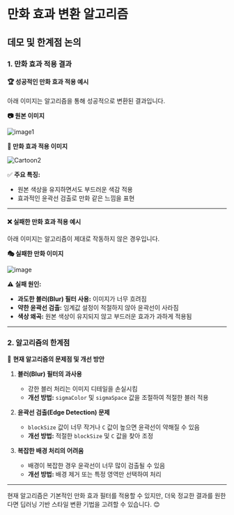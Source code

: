 # 만화 효과 변환 알고리즘

## 데모 및 한계점 논의

### 1. 만화 효과 적용 결과

#### 🏆 성공적인 만화 효과 적용 예시

아래 이미지는 알고리즘을 통해 성공적으로 변환된 결과입니다.

**📷 원본 이미지**  


![image1](https://github.com/user-attachments/assets/9ff8f04e-534a-43f1-b4d7-89b2e0a81c28)




**🎨 만화 효과 적용 이미지**  


 ![Cartoon2](https://github.com/user-attachments/assets/e1d9f537-e8b0-4ac4-ac66-4cb98bef56fc)




✅ **주요 특징:**  
- 원본 색상을 유지하면서도 부드러운 색감 적용  
- 효과적인 윤곽선 검출로 만화 같은 느낌을 표현  

---

#### ❌ 실패한 만화 효과 적용 예시

아래 이미지는 알고리즘이 제대로 작동하지 않은 경우입니다.

**🎭 실패한 만화 이미지**  


![image](https://github.com/user-attachments/assets/5c5cc06e-b42d-489b-aeb4-3b5917a1edbc)

 

⚠️ **실패 원인:**  
- **과도한 블러(Blur) 필터 사용:** 이미지가 너무 흐려짐  
- **약한 윤곽선 검출:** 임계값 설정이 적절하지 않아 윤곽선이 사라짐  
- **색상 왜곡:** 원본 색상이 유지되지 않고 부드러운 효과가 과하게 적용됨  

---

### 2. 알고리즘의 한계점

🔴 **현재 알고리즘의 문제점 및 개선 방안**

1. **블러(Blur) 필터의 과사용**  
   - 강한 블러 처리는 이미지 디테일을 손실시킴  
   - **개선 방법:** `sigmaColor` 및 `sigmaSpace` 값을 조절하여 적절한 블러 적용  

2. **윤곽선 검출(Edge Detection) 문제**  
   - `blockSize` 값이 너무 작거나 `C` 값이 높으면 윤곽선이 약해질 수 있음  
   - **개선 방법:** 적절한 `blockSize` 및 `C` 값을 찾아 조정  

3. **복잡한 배경 처리의 어려움**  
   - 배경이 복잡한 경우 윤곽선이 너무 많이 검출될 수 있음  
   - **개선 방법:** 배경 제거 또는 특정 영역만 선택하여 처리  

---

현재 알고리즘은 기본적인 만화 효과 필터를 적용할 수 있지만, 더욱 정교한 결과를 원한다면 딥러닝 기반 스타일 변환 기법을 고려할 수 있습니다. 😊  
